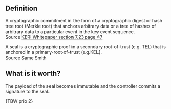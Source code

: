 ## Definition
A cryptographic commitment in the form of a cryptographic digest or hash tree root (Merkle root) that anchors arbitrary data or a tree of hashes of arbitrary data to a particular event in the key event sequence.  
Source [KERI Whitepaper section 7.23 page 47](https://github.com/SmithSamuelM/Papers/blob/master/whitepapers/KERI_WP_2.x.web.pdf)

A seal is a cryptographic proof in a secondary root-of-trust (e.g. TEL) that is anchored in a primary-root-of-trust (e.g.KEL).  
Source Same Smith

## What is it worth?
The payload of the seal becomes immutable and the controller commits a signature to the seal.

{TBW prio 2}
